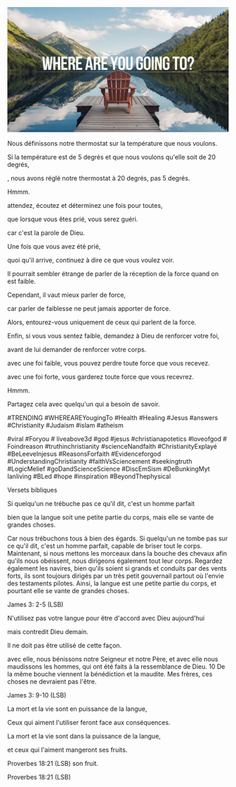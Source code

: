 ![Video cover image](../cover.jpg "cover photo")

Nous définissons notre thermostat sur la température que nous voulons.

Si la température est de 5 degrés et que nous voulons qu'elle soit de 20 degrés,

, nous avons réglé notre thermostat à 20 degrés, pas 5 degrés.

Hmmm.

attendez, écoutez et déterminez une fois pour toutes,

que lorsque vous êtes prié, vous serez guéri.

car c'est la parole de Dieu.

Une fois que vous avez été prié,

quoi qu'il arrive, continuez à dire ce que vous voulez voir.

Il pourrait sembler étrange de parler de la réception de la force quand on est faible.

Cependant, il vaut mieux parler de force,

car parler de faiblesse ne peut jamais apporter de force.

Alors, entourez-vous uniquement de ceux qui parlent de la force.

Enfin, si vous vous sentez faible, demandez à Dieu de renforcer votre foi,

avant de lui demander de renforcer votre corps.

avec une foi faible, vous pouvez perdre toute force que vous recevez.

avec une foi forte, vous garderez toute force que vous recevrez.

Hmmm.

Partagez cela avec quelqu'un qui a besoin de savoir.

#TRENDING #WHEREAREYougingTo #Health #Healing #Jesus #answers #Christianity #Judaism #islam #atheism

#viral #Foryou # liveabove3d #god #jesus #christianapotetics #loveofgod # Foindreason #truthinchristianity #scienceNandfaith #ChristianityExplayé #BeLeeveInjesus #ReasonsForfaith #Evidenceforgod #UnderstandingChristianity #faithVsSciencement #seekingtruth #LogicMelief #goDandScienceScience #DiscEmSism #DeBunkingMyt Ianliving #BLed #hope #inspiration #BeyondThephysical

Versets bibliques

Si quelqu'un ne trébuche pas ce qu'il dit, c'est un homme parfait

bien que la langue soit une petite partie du corps, mais elle se vante de grandes choses.

Car nous trébuchons tous à bien des égards. Si quelqu'un ne tombe pas sur ce qu'il dit, c'est un homme parfait, capable de briser tout le corps. Maintenant, si nous mettons les morceaux dans la bouche des chevaux afin qu'ils nous obéissent, nous dirigeons également tout leur corps. Regardez également les navires, bien qu'ils soient si grands et conduits par des vents forts, ils sont toujours dirigés par un très petit gouvernail partout où l'envie des testaments pilotes. Ainsi, la langue est une petite partie du corps, et pourtant elle se vante de grandes choses.

James 3: 2-5 (LSB)

N'utilisez pas votre langue pour être d'accord avec Dieu aujourd'hui

mais contredit Dieu demain.

Il ne doit pas être utilisé de cette façon.

avec elle, nous bénissons notre Seigneur et notre Père, et avec elle nous maudissons les hommes, qui ont été faits à la ressemblance de Dieu. 10 De la même bouche viennent la bénédiction et la maudite. Mes frères, ces choses ne devraient pas l'être.

James 3: 9-10 (LSB)

La mort et la vie sont en puissance de la langue,

Ceux qui aiment l'utiliser feront face aux conséquences.

La mort et la vie sont dans la puissance de la langue,

et ceux qui l'aiment mangeront ses fruits.

Proverbes 18:21 (LSB) son fruit.

Proverbes 18:21 (LSB)